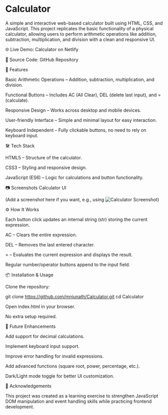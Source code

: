 # Calculator

A simple and interactive web-based calculator built using HTML, CSS, and JavaScript. This project replicates the basic functionality of a physical calculator, allowing users to perform arithmetic operations like addition, subtraction, multiplication, and division with a clean and responsive UI.

🌐 Live Demo: Calculator on Netlify

📂 Source Code: GitHub Repository

🚀 Features

Basic Arithmetic Operations – Addition, subtraction, multiplication, and division.

Functional Buttons – Includes AC (All Clear), DEL (delete last input), and = (calculate).

Responsive Design – Works across desktop and mobile devices.

User-friendly Interface – Simple and minimal layout for easy interaction.

Keyboard Independent – Fully clickable buttons, no need to rely on keyboard input.

🛠️ Tech Stack

HTML5 – Structure of the calculator.

CSS3 – Styling and responsive design.

JavaScript (ES6) – Logic for calculations and button functionality.

📷 Screenshots
Calculator UI

(Add a screenshot here if you want, e.g., using ![Calculator Screenshot](link-to-image))

⚙️ How It Works

Each button click updates an internal string (str) storing the current expression.

AC – Clears the entire expression.

DEL – Removes the last entered character.

= – Evaluates the current expression and displays the result.

Regular number/operator buttons append to the input field.

📦 Installation & Usage

Clone the repository:

git clone https://github.com/mnjunath/Calculator.git
cd Calculator


Open index.html in your browser.

No extra setup required.

🔮 Future Enhancements

Add support for decimal calculations.

Implement keyboard input support.

Improve error handling for invalid expressions.

Add advanced functions (square root, power, percentage, etc.).

Dark/Light mode toggle for better UI customization.

🙌 Acknowledgements

This project was created as a learning exercise to strengthen JavaScript DOM manipulation and event handling skills while practicing frontend development.
